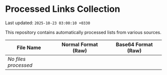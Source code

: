 # Processed Links Collection

Last updated: `2025-10-23 03:00:10 +0330`

This repository contains automatically processed lists from various sources.

| File Name | Normal Format (Raw) | Base64 Format (Raw) |
|-----------|-----------------------|-----------------------|
| *No files processed* | | |
